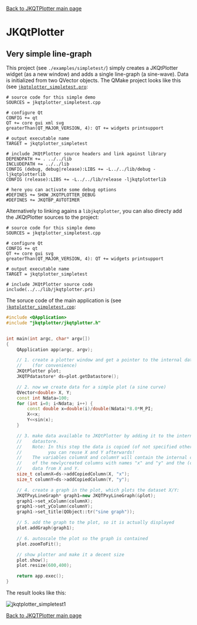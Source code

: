 [Back to JKQTPlotter main page](https://github.com/jkriege2/JKQtPlotter/)

# JKQtPlotter

## Very simple line-graph
This project (see `./examples/simpletest/`) simply creates a JKQtPlotter widget (as a new window) and adds a single line-graph (a sine-wave). Data is initialized from two QVector<double> objects.
The QMake project looks like this (see [`jkqtplotter_simpletest.pro`](https://github.com/jkriege2/JKQtPlotter/blob/master/examples/simpletest/jkqtplotter_simpletest.pro):
```qmake
# source code for this simple demo
SOURCES = jkqtplotter_simpletest.cpp 

# configure Qt
CONFIG += qt
QT += core gui xml svg
greaterThan(QT_MAJOR_VERSION, 4): QT += widgets printsupport

# output executable name
TARGET = jkqtplotter_simpletest

# include JKQtPlotter source headers and link against library
DEPENDPATH += . ../../lib
INCLUDEPATH += ../../lib
CONFIG (debug, debug|release):LIBS += -L../../lib/debug -ljkqtplotterlib
CONFIG (release):LIBS += -L../../lib/release -ljkqtplotterlib

# here you can activate some debug options
#DEFINES += SHOW_JKQTPLOTTER_DEBUG
#DEFINES += JKQTBP_AUTOTIMER
```

Alternatively to linking agains a `libjkqtplotter`, you can also directy add the JKQtPlotter sources to the project:
```qmake
# source code for this simple demo
SOURCES = jkqtplotter_simpletest.cpp 

# configure Qt
CONFIG += qt
QT += core gui svg
greaterThan(QT_MAJOR_VERSION, 4): QT += widgets printsupport

# output executable name
TARGET = jkqtplotter_simpletest

# include JKQtPlotter source code
include(../../lib/jkqtplotter.pri)
```
The soruce code of the main application is (see [`jkqtplotter_simpletest.cpp`](https://github.com/jkriege2/JKQtPlotter/blob/master/examples/simpletest/jkqtplotter_simpletest.cpp):
```c++
#include <QApplication>
#include "jkqtplotter/jkqtplotter.h"


int main(int argc, char* argv[])
{
    QApplication app(argc, argv);

    // 1. create a plotter window and get a pointer to the internal datastore 
	//    (for convenience)
    JKQtPlotter plot;
    JKQTPdatastore* ds=plot.getDatastore();

    // 2. now we create data for a simple plot (a sine curve)
    QVector<double> X, Y;
    const int Ndata=100;
    for (int i=0; i<Ndata; i++) {
        const double x=double(i)/double(Ndata)*8.0*M_PI;
        X<<x;
        Y<<sin(x);
    }

    // 3. make data available to JKQtPlotter by adding it to the internal 
	//    datastore.
    //    Note: In this step the data is copied (of not specified otherwise), so
    //          you can reuse X and Y afterwards!
    //    The variables columnX and columnY will contain the internal column ID 
    //    of the newlycreated columns with names "x" and "y" and the (copied) 
	//    data from X and Y.
    size_t columnX=ds->addCopiedColumn(X, "x");
    size_t columnY=ds->addCopiedColumn(Y, "y");

    // 4. create a graph in the plot, which plots the dataset X/Y:
    JKQTPxyLineGraph* graph1=new JKQTPxyLineGraph(&plot);
    graph1->set_xColumn(columnX);
    graph1->set_yColumn(columnY);
    graph1->set_title(QObject::tr("sine graph"));

    // 5. add the graph to the plot, so it is actually displayed
    plot.addGraph(graph1);

    // 6. autoscale the plot so the graph is contained
    plot.zoomToFit();

    // show plotter and make it a decent size
    plot.show();
    plot.resize(600,400);

    return app.exec();
}
```
The result looks like this:

![jkqtplotter_simpletest1](https://raw.githubusercontent.com/jkriege2/JKQtPlotter/master/screenshots/jkqtplotter_simpletest1.png)



[Back to JKQTPlotter main page](https://github.com/jkriege2/JKQtPlotter/)